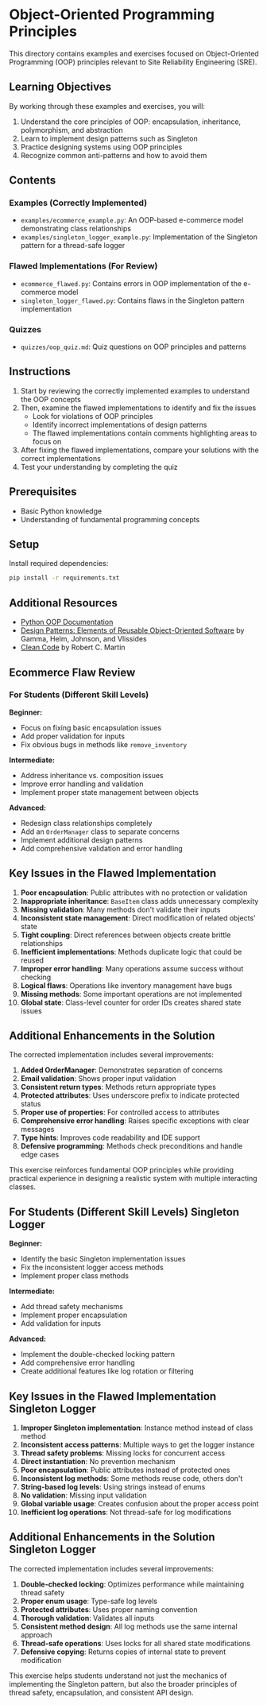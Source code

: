 # Object-Oriented Programming Principles

This directory contains examples and exercises focused on Object-Oriented Programming (OOP) principles relevant to Site Reliability Engineering (SRE).

## Learning Objectives

By working through these examples and exercises, you will:

1. Understand the core principles of OOP: encapsulation, inheritance, polymorphism, and abstraction
2. Learn to implement design patterns such as Singleton
3. Practice designing systems using OOP principles
4. Recognize common anti-patterns and how to avoid them

## Contents

### Examples (Correctly Implemented)

- `examples/ecommerce_example.py`: An OOP-based e-commerce model demonstrating class relationships
- `examples/singleton_logger_example.py`: Implementation of the Singleton pattern for a thread-safe logger

### Flawed Implementations (For Review)

- `ecommerce_flawed.py`: Contains errors in OOP implementation of the e-commerce model
- `singleton_logger_flawed.py`: Contains flaws in the Singleton pattern implementation

### Quizzes

- `quizzes/oop_quiz.md`: Quiz questions on OOP principles and patterns

## Instructions

1. Start by reviewing the correctly implemented examples to understand the OOP concepts
2. Then, examine the flawed implementations to identify and fix the issues
   - Look for violations of OOP principles
   - Identify incorrect implementations of design patterns
   - The flawed implementations contain comments highlighting areas to focus on
3. After fixing the flawed implementations, compare your solutions with the correct implementations
4. Test your understanding by completing the quiz

## Prerequisites

- Basic Python knowledge
- Understanding of fundamental programming concepts

## Setup

Install required dependencies:

```bash
pip install -r requirements.txt
```

## Additional Resources

- [Python OOP Documentation](https://docs.python.org/3/tutorial/classes.html)
- [Design Patterns: Elements of Reusable Object-Oriented Software](https://en.wikipedia.org/wiki/Design_Patterns) by Gamma, Helm, Johnson, and Vlissides
- [Clean Code](https://www.oreilly.com/library/view/clean-code-a/9780136083238/) by Robert C. Martin

## Ecommerce Flaw Review

### For Students (Different Skill Levels)

**Beginner:**

- Focus on fixing basic encapsulation issues
- Add proper validation for inputs
- Fix obvious bugs in methods like `remove_inventory`

**Intermediate:**

- Address inheritance vs. composition issues
- Improve error handling and validation
- Implement proper state management between objects

**Advanced:**

- Redesign class relationships completely
- Add an `OrderManager` class to separate concerns
- Implement additional design patterns
- Add comprehensive validation and error handling

## Key Issues in the Flawed Implementation

1. **Poor encapsulation**: Public attributes with no protection or validation
2. **Inappropriate inheritance**: `BaseItem` class adds unnecessary complexity
3. **Missing validation**: Many methods don't validate their inputs
4. **Inconsistent state management**: Direct modification of related objects' state
5. **Tight coupling**: Direct references between objects create brittle relationships
6. **Inefficient implementations**: Methods duplicate logic that could be reused
7. **Improper error handling**: Many operations assume success without checking
8. **Logical flaws**: Operations like inventory management have bugs
9. **Missing methods**: Some important operations are not implemented
10. **Global state**: Class-level counter for order IDs creates shared state issues

## Additional Enhancements in the Solution

The corrected implementation includes several improvements:

1. **Added OrderManager**: Demonstrates separation of concerns
2. **Email validation**: Shows proper input validation
3. **Consistent return types**: Methods return appropriate types
4. **Protected attributes**: Uses underscore prefix to indicate protected status
5. **Proper use of properties**: For controlled access to attributes
6. **Comprehensive error handling**: Raises specific exceptions with clear messages
7. **Type hints**: Improves code readability and IDE support
8. **Defensive programming**: Methods check preconditions and handle edge cases

This exercise reinforces fundamental OOP principles while providing practical experience in designing a realistic system with multiple interacting classes.


## For Students (Different Skill Levels) Singleton Logger

**Beginner:**

- Identify the basic Singleton implementation issues
- Fix the inconsistent logger access methods
- Implement proper class methods

**Intermediate:**

- Add thread safety mechanisms
- Implement proper encapsulation
- Add validation for inputs

**Advanced:**

- Implement the double-checked locking pattern
- Add comprehensive error handling
- Create additional features like log rotation or filtering

## Key Issues in the Flawed Implementation Singleton Logger

1. **Improper Singleton implementation**: Instance method instead of class method
2. **Inconsistent access patterns**: Multiple ways to get the logger instance
3. **Thread safety problems**: Missing locks for concurrent access
4. **Direct instantiation**: No prevention mechanism
5. **Poor encapsulation**: Public attributes instead of protected ones
6. **Inconsistent log methods**: Some methods reuse code, others don't
7. **String-based log levels**: Using strings instead of enums
8. **No validation**: Missing input validation
9. **Global variable usage**: Creates confusion about the proper access point
10. **Inefficient log operations**: Not thread-safe for log modifications

## Additional Enhancements in the Solution Singleton Logger

The corrected implementation includes several improvements:

1. **Double-checked locking**: Optimizes performance while maintaining thread safety
2. **Proper enum usage**: Type-safe log levels
3. **Protected attributes**: Uses proper naming convention
4. **Thorough validation**: Validates all inputs
5. **Consistent method design**: All log methods use the same internal approach
6. **Thread-safe operations**: Uses locks for all shared state modifications
7. **Defensive copying**: Returns copies of internal state to prevent modification

This exercise helps students understand not just the mechanics of implementing the Singleton pattern, but also the broader principles of thread safety, encapsulation, and consistent API design.
